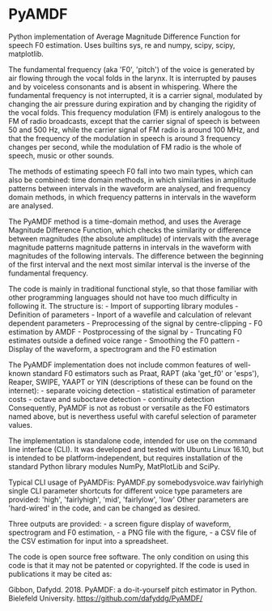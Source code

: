 # PyAMDF
Python implementation of Average Magnitude Difference Function for speech F0 estimation. Uses builtins sys, re and numpy, scipy, scipy, matplotlib.

The fundamental frequency (aka 'F0', 'pitch') of the voice is generated by air flowing through the vocal folds in the larynx. It is interrupted by pauses and by voiceless consonants and is absent in whispering. Where the fundamental frequency is not interrupted, it is a carrier signal, modulated by changing the air pressure during expiration and by changing the rigidity of the vocal folds. This frequency modulation (FM) is entirely analogous to the FM of radio broadcasts, except that the carrier signal of speech is between 50 and 500 Hz, while the carrier signal of FM radio is around 100 MHz, and that the frequency of the modulation in speech is around 3 frequency changes per second, while the modulation of FM radio is the whole of speech, music or other sounds.

The methods of estimating speech F0 fall into two main types, which can also be combined: time domain methods, in which similarities in amplitude patterns between intervals in the waveform are analysed, and frequency domain methods, in which frequency patterns in intervals in the waveform are analysed.

The PyAMDF method is a time-domain method, and uses the Average Magnitude Difference Function, which checks the similarity or difference between magnitudes (the absolute amplitude) of intervals with the average magnitude patterns  magnitude patterns in intervals in the waveform with magnitudes of the following intervals. The difference between the beginning of the first interval and the next most similar interval is the inverse of the fundamental frequency.

The code is mainly in traditional functional style, so that those familiar with other programming languages should not have too much difficulty in following it. The structure is:
	- Import of supporting library modules
	- Definition of parameters
	- Inport of a wavefile and calculation of relevant dependent parameters
	- Preprocessing of the signal by centre-clipping
	- F0 estimation by AMDF
	- Postprocessing of the signal by
		- Truncating F0 estimates outside a defined voice range
		- Smoothing the F0 pattern
	- Display of the waveform, a spectrogram and the F0 estimation

The PyAMDF implementation does not include common features of well-known standard F0 estimators such as Praat, RAPT (aka 'get_f0' or 'esps'), Reaper, SWIPE, YAAPT or YIN (descriptions of these can be found on the internet):
	- separate voicing detection
	- statistical estimation of parameter costs
	- octave and suboctave detection
	- continuity detection
Consequently, PyAMDF is not as robust or versatile as the F0 estimators named above, but is neverthess useful with careful selection of parameter values.

The implementation is standalone code, intended for use on the command line interface (CLI). It was developed and tested with Ubuntu Linux 16.10, but is intended to be platform-independent, but requires installation of the standard Python library modules NumPy, MatPlotLib and SciPy.

Typical CLI usage of PyAMDFis:
	PyAMDF.py somebodysvoice.wav fairlyhigh single
CLI parameter shortcuts for different voice type parameters are provided:
	'high', 'fairlyhigh', 'mid', 'fairlylow', 'low'
Other parameters are 'hard-wired' in the code, and can be changed as desired.

Three outputs are provided:
	- a screen figure display of waveform, spectrogram and F0 estimation,
	- a PNG file with the figure,
	- a CSV file of the CSV estimation for input into a spreadsheet.

The code is open source free software. The only condition on using this code is that it may not be patented or copyrighted. If the code is used in publications it may be cited as:

Gibbon, Dafydd. 2018. PyAMDF: a do-it-yourself pitch estimator in Python. Bielefeld University. https://github.com/dafyddg/PyAMDF/
